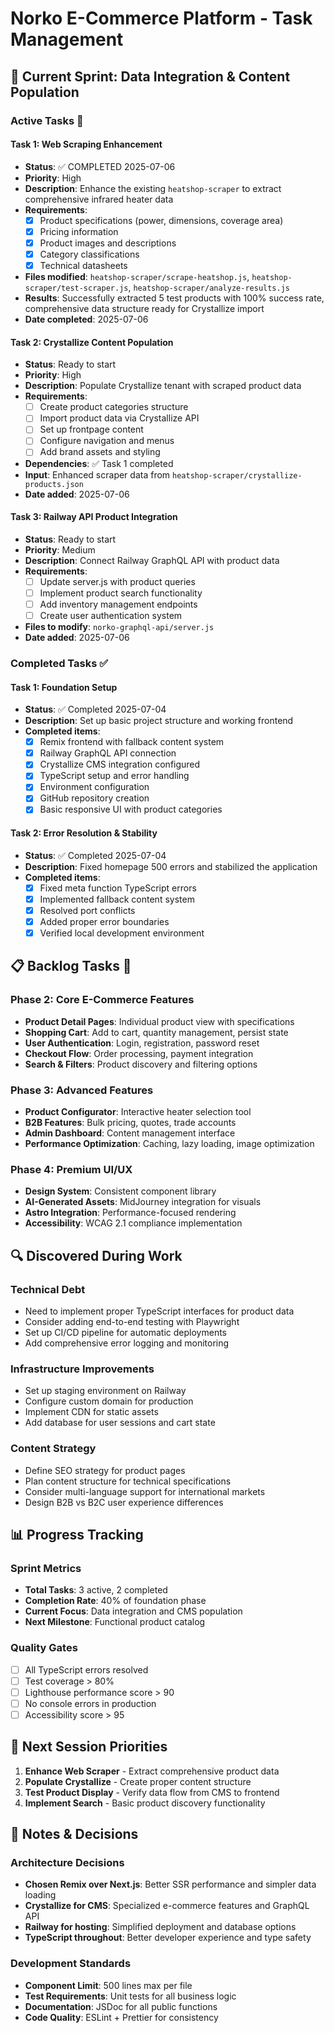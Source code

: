 # Norko E-Commerce Platform - Task Management

## 🎯 **Current Sprint: Data Integration & Content Population**

### **Active Tasks** 🚧

#### **Task 1: Web Scraping Enhancement** 
- **Status**: ✅ COMPLETED 2025-07-06
- **Priority**: High
- **Description**: Enhance the existing `heatshop-scraper` to extract comprehensive infrared heater data
- **Requirements**:
  - [x] Product specifications (power, dimensions, coverage area)
  - [x] Pricing information
  - [x] Product images and descriptions
  - [x] Category classifications
  - [x] Technical datasheets
- **Files modified**: `heatshop-scraper/scrape-heatshop.js`, `heatshop-scraper/test-scraper.js`, `heatshop-scraper/analyze-results.js`
- **Results**: Successfully extracted 5 test products with 100% success rate, comprehensive data structure ready for Crystallize import
- **Date completed**: 2025-07-06

#### **Task 2: Crystallize Content Population**
- **Status**: Ready to start
- **Priority**: High
- **Description**: Populate Crystallize tenant with scraped product data
- **Requirements**:
  - [ ] Create product categories structure
  - [ ] Import product data via Crystallize API
  - [ ] Set up frontpage content
  - [ ] Configure navigation and menus
  - [ ] Add brand assets and styling
- **Dependencies**: ✅ Task 1 completed
- **Input**: Enhanced scraper data from `heatshop-scraper/crystallize-products.json`
- **Date added**: 2025-07-06

#### **Task 3: Railway API Product Integration**
- **Status**: Ready to start
- **Priority**: Medium
- **Description**: Connect Railway GraphQL API with product data
- **Requirements**:
  - [ ] Update server.js with product queries
  - [ ] Implement product search functionality
  - [ ] Add inventory management endpoints
  - [ ] Create user authentication system
- **Files to modify**: `norko-graphql-api/server.js`
- **Date added**: 2025-07-06

### **Completed Tasks** ✅

#### **Task 1: Foundation Setup**
- **Status**: ✅ Completed 2025-07-04
- **Description**: Set up basic project structure and working frontend
- **Completed items**:
  - [x] Remix frontend with fallback content system
  - [x] Railway GraphQL API connection
  - [x] Crystallize CMS integration configured
  - [x] TypeScript setup and error handling
  - [x] Environment configuration
  - [x] GitHub repository creation
  - [x] Basic responsive UI with product categories

#### **Task 2: Error Resolution & Stability**
- **Status**: ✅ Completed 2025-07-04
- **Description**: Fixed homepage 500 errors and stabilized the application
- **Completed items**:
  - [x] Fixed meta function TypeScript errors
  - [x] Implemented fallback content system
  - [x] Resolved port conflicts
  - [x] Added proper error boundaries
  - [x] Verified local development environment

## 📋 **Backlog Tasks** 📝

### **Phase 2: Core E-Commerce Features**
- **Product Detail Pages**: Individual product view with specifications
- **Shopping Cart**: Add to cart, quantity management, persist state
- **User Authentication**: Login, registration, password reset
- **Checkout Flow**: Order processing, payment integration
- **Search & Filters**: Product discovery and filtering options

### **Phase 3: Advanced Features**
- **Product Configurator**: Interactive heater selection tool
- **B2B Features**: Bulk pricing, quotes, trade accounts
- **Admin Dashboard**: Content management interface
- **Performance Optimization**: Caching, lazy loading, image optimization

### **Phase 4: Premium UI/UX**
- **Design System**: Consistent component library
- **AI-Generated Assets**: MidJourney integration for visuals
- **Astro Integration**: Performance-focused rendering
- **Accessibility**: WCAG 2.1 compliance implementation

## 🔍 **Discovered During Work**

### **Technical Debt**
- Need to implement proper TypeScript interfaces for product data
- Consider adding end-to-end testing with Playwright
- Set up CI/CD pipeline for automatic deployments
- Add comprehensive error logging and monitoring

### **Infrastructure Improvements**
- Set up staging environment on Railway
- Configure custom domain for production
- Implement CDN for static assets
- Add database for user sessions and cart state

### **Content Strategy**
- Define SEO strategy for product pages
- Plan content structure for technical specifications
- Consider multi-language support for international markets
- Design B2B vs B2C user experience differences

## 📊 **Progress Tracking**

### **Sprint Metrics**
- **Total Tasks**: 3 active, 2 completed
- **Completion Rate**: 40% of foundation phase
- **Current Focus**: Data integration and CMS population
- **Next Milestone**: Functional product catalog

### **Quality Gates**
- [ ] All TypeScript errors resolved
- [ ] Test coverage > 80%
- [ ] Lighthouse performance score > 90
- [ ] No console errors in production
- [ ] Accessibility score > 95

## 🎯 **Next Session Priorities**

1. **Enhance Web Scraper** - Extract comprehensive product data
2. **Populate Crystallize** - Create proper content structure
3. **Test Product Display** - Verify data flow from CMS to frontend
4. **Implement Search** - Basic product discovery functionality

## 📝 **Notes & Decisions**

### **Architecture Decisions**
- **Chosen Remix over Next.js**: Better SSR performance and simpler data loading
- **Crystallize for CMS**: Specialized e-commerce features and GraphQL API
- **Railway for hosting**: Simplified deployment and database options
- **TypeScript throughout**: Better developer experience and type safety

### **Development Standards**
- **Component Limit**: 500 lines max per file
- **Test Requirements**: Unit tests for all business logic
- **Documentation**: JSDoc for all public functions
- **Code Quality**: ESLint + Prettier for consistency
